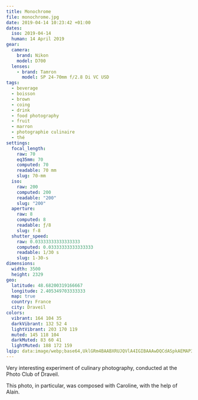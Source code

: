 ```yaml
---
title: Monochrome
file: monochrome.jpg
date: 2019-04-14 10:23:42 +01:00
dates:
  iso: 2019-04-14
  human: 14 April 2019
gear:
  camera:
    brand: Nikon
    model: D700
  lenses:
    - brand: Tamron
      model: SP 24-70mm f/2.8 Di VC USD
tags:
  - beverage
  - boisson
  - brown
  - coing
  - drink
  - food photography
  - fruit
  - marron
  - photographie culinaire
  - thé
settings:
  focal_length:
    raw: 70
    eq35mm: 70
    computed: 70
    readable: 70 mm
    slug: 70-mm
  iso:
    raw: 200
    computed: 200
    readable: "200"
    slug: "200"
  aperture:
    raw: 8
    computed: 8
    readable: ƒ/8
    slug: f-8
  shutter_speed:
    raw: 0.03333333333333333
    computed: 0.03333333333333333
    readable: 1/30 s
    slug: 1-30-s
dimensions:
  width: 3500
  height: 2329
geo:
  latitude: 48.68200319166667
  longitude: 2.405349703333333
  map: true
  country: France
  city: Draveil
colors:
  vibrant: 164 104 35
  darkVibrant: 132 52 4
  lightVibrant: 203 170 119
  muted: 145 118 104
  darkMuted: 83 60 41
  lightMuted: 188 172 159
lqip: data:image/webp;base64,UklGRm4BAABXRUJQVlA4IGIBAAAwDQCdASpkAEMAP3Gexli7q6gvNBUbE3AuCWMAzy3ee+gXtW+3NaQJaJuVZK1wJhHf70UalM1yB39VLpw2ulb8lvZezXlVVQ+rQKLeh4qyDOyaNBNXScCdX1WagB50xzCY37iNUhEIRVZxhdFqXF8lmAAA97Mctzn48MrUk07HvmBZRzx+ZIYAcgiellev4YclFwzTUSWNpa8N2Rzt45SuFXlxuuDnaS93tjHsPMVfgEau3J/V6N7bs/u8mSsi8pK4MgYhl+FKiPIn1esFLgzA8M/XgJIAXp7mkn6tv3Xlf7T65YM5bmrGLoeY5Lzpl3iLMb4tuPE68qTVeZpOc/Ljr8lnFcI+IEFhiBlNbaYP4F0OdfI6LTI/6Bz6nNrVDbQrnlvyDWS5ifvsC2lrJXvK2xKIE/sxpevtrmnFA0uJAW3kUDp7r5eKpQR0iNsmScJDDS72tXentwdKrReLkDgcAAA=
---
```


Very interesting experiment of culinary photography, conducted at the Photo Club of Draveil.

This photo, in particular, was composed with Caroline, with the help of Alain.
